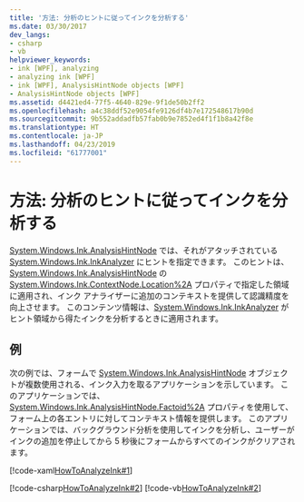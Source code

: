 ```yaml
---
title: '方法: 分析のヒントに従ってインクを分析する'
ms.date: 03/30/2017
dev_langs:
- csharp
- vb
helpviewer_keywords:
- ink [WPF], analyzing
- analyzing ink [WPF]
- ink [WPF], AnalysisHintNode objects [WPF]
- AnalysisHintNode objects [WPF]
ms.assetid: d4421ed4-77f5-4640-829e-9f1de50b2ff2
ms.openlocfilehash: a4c38ddf52e9054fe9126df4b7e172548617b90d
ms.sourcegitcommit: 9b552addadfb57fab0b9e7852ed4f1f1b8a42f8e
ms.translationtype: HT
ms.contentlocale: ja-JP
ms.lasthandoff: 04/23/2019
ms.locfileid: "61777001"
---
```

# <a name="how-to-analyze-ink-with-analysis-hints"></a>方法: 分析のヒントに従ってインクを分析する
[System.Windows.Ink.AnalysisHintNode](https://docs.microsoft.com/previous-versions/dotnet/netframework-3.5/ms610344(v=vs.90)) では、それがアタッチされている [System.Windows.Ink.InkAnalyzer](https://docs.microsoft.com/previous-versions/dotnet/netframework-3.5/ms616754(v=vs.90)) にヒントを指定できます。  このヒントは、[System.Windows.Ink.AnalysisHintNode](https://docs.microsoft.com/previous-versions/dotnet/netframework-3.5/ms610344(v=vs.90)) の [System.Windows.Ink.ContextNode.Location%2A](https://docs.microsoft.com/previous-versions/dotnet/netframework-3.5/ms594508(v=vs.90)) プロパティで指定した領域に適用され、インク アナライザーに追加のコンテキストを提供して認識精度を向上させます。 このコンテンツ情報は、[System.Windows.Ink.InkAnalyzer](https://docs.microsoft.com/previous-versions/dotnet/netframework-3.5/ms616754(v=vs.90)) がヒント領域から得たインクを分析するときに適用されます。  
  
## <a name="example"></a>例  
 次の例では、フォームで [System.Windows.Ink.AnalysisHintNode](https://docs.microsoft.com/previous-versions/dotnet/netframework-3.5/ms610344(v=vs.90)) オブジェクトが複数使用される、インク入力を取るアプリケーションを示しています。 このアプリケーションでは、[System.Windows.Ink.AnalysisHintNode.Factoid%2A](https://docs.microsoft.com/previous-versions/dotnet/netframework-3.5/ms594341(v=vs.90)) プロパティを使用して、フォーム上の各エントリに対してコンテキスト情報を提供します。  このアプリケーションでは、バックグラウンド分析を使用してインクを分析し、ユーザーがインクの追加を停止してから 5 秒後にフォームからすべてのインクがクリアされます。  
  
 [!code-xaml[HowToAnalyzeInk#1](~/samples/snippets/csharp/VS_Snippets_Wpf/HowToAnalyzeInk/CSharp/FormAnalyzer.xaml#1)]  
  
 [!code-csharp[HowToAnalyzeInk#2](~/samples/snippets/csharp/VS_Snippets_Wpf/HowToAnalyzeInk/CSharp/FormAnalyzer.xaml.cs#2)]
 [!code-vb[HowToAnalyzeInk#2](~/samples/snippets/visualbasic/VS_Snippets_Wpf/HowToAnalyzeInk/VisualBasic/FormAnalyzer.xaml.vb#2)]
